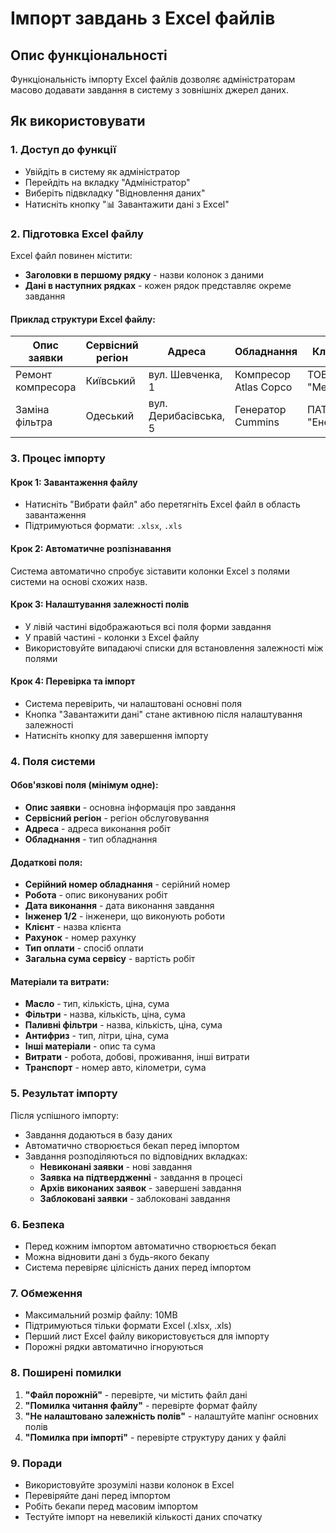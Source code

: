 # Імпорт завдань з Excel файлів

## Опис функціональності

Функціональність імпорту Excel файлів дозволяє адміністраторам масово додавати завдання в систему з зовнішніх джерел даних.

## Як використовувати

### 1. Доступ до функції
- Увійдіть в систему як адміністратор
- Перейдіть на вкладку "Адміністратор"
- Виберіть підвкладку "Відновлення даних"
- Натисніть кнопку "📊 Завантажити дані з Excel"

### 2. Підготовка Excel файлу
Excel файл повинен містити:
- **Заголовки в першому рядку** - назви колонок з даними
- **Дані в наступних рядках** - кожен рядок представляє окреме завдання

#### Приклад структури Excel файлу:
| Опис заявки | Сервісний регіон | Адреса | Обладнання | Клієнт | Дата виконання | Інженер 1 |
|-------------|------------------|--------|------------|--------|----------------|-----------|
| Ремонт компресора | Київський | вул. Шевченка, 1 | Компресор Atlas Copco | ТОВ "Метал" | 2024-01-15 | Іванов І.І. |
| Заміна фільтра | Одеський | вул. Дерибасівська, 5 | Генератор Cummins | ПАТ "Енерго" | 2024-01-16 | Петров П.П. |

### 3. Процес імпорту

#### Крок 1: Завантаження файлу
- Натисніть "Вибрати файл" або перетягніть Excel файл в область завантаження
- Підтримуються формати: `.xlsx`, `.xls`

#### Крок 2: Автоматичне розпізнавання
Система автоматично спробує зіставити колонки Excel з полями системи на основі схожих назв.

#### Крок 3: Налаштування залежності полів
- У лівій частині відображаються всі поля форми завдання
- У правій частині - колонки з Excel файлу
- Використовуйте випадаючі списки для встановлення залежності між полями

#### Крок 4: Перевірка та імпорт
- Система перевірить, чи налаштовані основні поля
- Кнопка "Завантажити дані" стане активною після налаштування залежності
- Натисніть кнопку для завершення імпорту

### 4. Поля системи

#### Обов'язкові поля (мінімум одне):
- **Опис заявки** - основна інформація про завдання
- **Сервісний регіон** - регіон обслуговування
- **Адреса** - адреса виконання робіт
- **Обладнання** - тип обладнання

#### Додаткові поля:
- **Серійний номер обладнання** - серійний номер
- **Робота** - опис виконуваних робіт
- **Дата виконання** - дата виконання завдання
- **Інженер 1/2** - інженери, що виконують роботи
- **Клієнт** - назва клієнта
- **Рахунок** - номер рахунку
- **Тип оплати** - спосіб оплати
- **Загальна сума сервісу** - вартість робіт

#### Матеріали та витрати:
- **Масло** - тип, кількість, ціна, сума
- **Фільтри** - назва, кількість, ціна, сума
- **Паливні фільтри** - назва, кількість, ціна, сума
- **Антифриз** - тип, літри, ціна, сума
- **Інші матеріали** - опис та сума
- **Витрати** - робота, добові, проживання, інші витрати
- **Транспорт** - номер авто, кілометри, сума

### 5. Результат імпорту

Після успішного імпорту:
- Завдання додаються в базу даних
- Автоматично створюється бекап перед імпортом
- Завдання розподіляються по відповідних вкладках:
  - **Невиконані заявки** - нові завдання
  - **Заявка на підтвердженні** - завдання в процесі
  - **Архів виконаних заявок** - завершені завдання
  - **Заблоковані заявки** - заблоковані завдання

### 6. Безпека

- Перед кожним імпортом автоматично створюється бекап
- Можна відновити дані з будь-якого бекапу
- Система перевіряє цілісність даних перед імпортом

### 7. Обмеження

- Максимальний розмір файлу: 10MB
- Підтримуються тільки формати Excel (.xlsx, .xls)
- Перший лист Excel файлу використовується для імпорту
- Порожні рядки автоматично ігноруються

### 8. Поширені помилки

1. **"Файл порожній"** - перевірте, чи містить файл дані
2. **"Помилка читання файлу"** - перевірте формат файлу
3. **"Не налаштовано залежність полів"** - налаштуйте мапінг основних полів
4. **"Помилка при імпорті"** - перевірте структуру даних у файлі

### 9. Поради

- Використовуйте зрозумілі назви колонок в Excel
- Перевіряйте дані перед імпортом
- Робіть бекапи перед масовим імпортом
- Тестуйте імпорт на невеликій кількості даних спочатку 